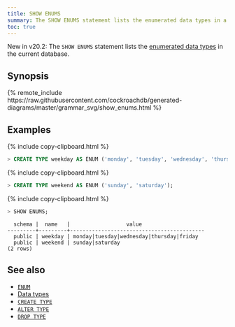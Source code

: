 ```yaml
---
title: SHOW ENUMS
summary: The SHOW ENUMS statement lists the enumerated data types in a database.
toc: true
---
```


<span class="version-tag">New in v20.2:</span> The `SHOW ENUMS` statement lists the [enumerated data types](enum.html) in the current database.

## Synopsis

<div>
{% remote_include https://raw.githubusercontent.com/cockroachdb/generated-diagrams/master/grammar_svg/show_enums.html %}
</div>

## Examples

{% include copy-clipboard.html %}
~~~ sql
> CREATE TYPE weekday AS ENUM ('monday', 'tuesday', 'wednesday', 'thursday', 'friday');
~~~

{% include copy-clipboard.html %}
~~~ sql
> CREATE TYPE weekend AS ENUM ('sunday', 'saturday');
~~~

{% include copy-clipboard.html %}
~~~ sql
> SHOW ENUMS;
~~~

~~~
  schema |  name   |                  value
---------+---------+-------------------------------------------
  public | weekday | monday|tuesday|wednesday|thursday|friday
  public | weekend | sunday|saturday
(2 rows)
~~~


## See also

- [`ENUM`](enum.html)
- [Data types](data-types.html)
- [`CREATE TYPE`](create-type.html)
- [`ALTER TYPE`](alter-type.html)
- [`DROP TYPE`](drop-type.html)
